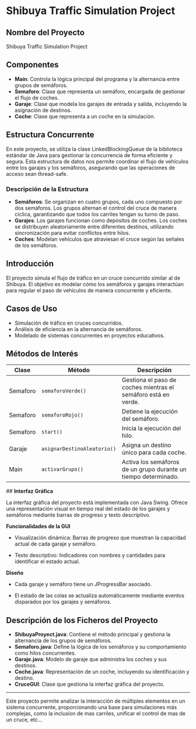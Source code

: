 # Shibuya Traffic Simulation Project

## **Nombre del Proyecto**

Shibuya Traffic Simulation Project

## **Componentes**

- **Main**: Controla la lógica principal del programa y la alternancia entre grupos de semáforos.
- **Semaforo**: Clase que representa un semáforo, encargada de gestionar el flujo de coches.
- **Garaje**: Clase que modela los garajes de entrada y salida, incluyendo la asignación de destinos.
- **Coche**: Clase que representa a un coche en la simulación.

## **Estructura Concurrente**

En este proyecto, se utiliza la clase LinkedBlockingQueue de la biblioteca estándar de Java para gestionar la concurrencia de forma eficiente y segura. Esta estructura de datos nos permite coordinar el flujo de vehículos entre los garajes y los semáforos, asegurando que las operaciones de acceso sean thread-safe.

### **Descripción de la Estructura**

- **Semáforos**: Se organizan en cuatro grupos, cada uno compuesto por dos semáforos. Los grupos alternan el control del cruce de manera cíclica, garantizando que todos los carriles tengan su turno de paso.
- **Garajes**: Los garajes funcionan como depósitos de coches. Los coches se distribuyen aleatoriamente entre diferentes destinos, utilizando sincronización para evitar conflictos entre hilos.
- **Coches**: Modelan vehículos que atraviesan el cruce según las señales de los semáforos.

## **Introducción**

El proyecto simula el flujo de tráfico en un cruce concurrido similar al de Shibuya. El objetivo es modelar cómo los semáforos y garajes interactúan para regular el paso de vehículos de manera concurrente y eficiente.

## **Casos de Uso**

- Simulación de tráfico en cruces concurridos.
- Análisis de eficiencia en la alternancia de semáforos.
- Modelado de sistemas concurrentes en proyectos educativos.

## **Métodos de Interés**

| Clase    | Método                      | Descripción                                                     |
| -------- | --------------------------- | --------------------------------------------------------------- |
| Semaforo | `semaforoVerde()`           | Gestiona el paso de coches mientras el semáforo está en verde.  |
| Semaforo | `semaforoRojo()`            | Detiene la ejecución del semáforo.                              |
| Semaforo | `start()`                   | Inicia la ejecución del hilo.                                   |
| Garaje   | `asignarDestinoAleatorio()` | Asigna un destino único para cada coche.                        |
| Main     | `activarGrupo()`            | Activa los semáforos de un grupo durante un tiempo determinado. |

## **Interfaz Gráfica**

La interfaz gráfica del proyecto está implementada con Java Swing. Ofrece una representación visual en tiempo real del estado de los garajes y semáforos mediante barras de progreso y texto descriptivo.

**Funcionalidades de la GUI**

- Visualización dinámica: Barras de progreso que muestran la capacidad actual de cada garaje y semáforo.

- Texto descriptivo: Indicadores con nombres y cantidades para identificar el estado actual.

**Diseño**

- Cada garaje y semáforo tiene un JProgressBar asociado.

- El estado de las colas se actualiza automáticamente mediante eventos disparados por los garajes y semáforos.

## **Descripción de los Ficheros del Proyecto**

- **ShibuyaProyect.java**: Contiene el método principal y gestiona la alternancia de los grupos de semáforos.
- **Semaforo.java**: Define la lógica de los semáforos y su comportamiento como hilos concurrentes.
- **Garaje.java**: Modelo de garaje que administra los coches y sus destinos.
- **Coche.java**: Representación de un coche, incluyendo su identificación y destino.
- **CruceGUI**: Clase que gestiona la interfaz gráfica del proyecto.

---

Este proyecto permite analizar la interacción de múltiples elementos en un sistema concurrente, proporcionando una base para simulaciones más complejas, como la inclusion de mas carriles, unificar el control de mas de un cruce, etc...

